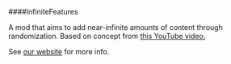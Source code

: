 ####InfiniteFeatures

A mod that aims to add near-infinite amounts of content through randomization.
Based on concept from [this YouTube video.](https://www.youtube.com/watch?v=CS5DQVSp058)

See [our website](https://craftforever.github.io/about/) for more info.